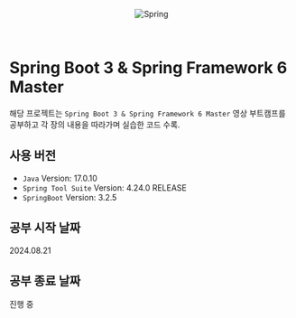 <p align="center">
  <img src="https://github.com/user-attachments/assets/c410ac3d-800c-48bb-bec4-221b48abd57b" alt="Spring"/>
</p>
<br>

# Spring Boot 3 & Spring Framework 6 Master

해당 프로젝트는 `Spring Boot 3 & Spring Framework 6 Master` 영상 부트캠프를 공부하고 각 장의 내용을 따라가며 실습한 코드 수록.

## 사용 버전

- `Java` Version: 17.0.10
- `Spring Tool Suite` Version: 4.24.0 RELEASE
- `SpringBoot` Version: 3.2.5

## 공부 시작 날짜

2024.08.21

## 공부 종료 날짜

진행 중
